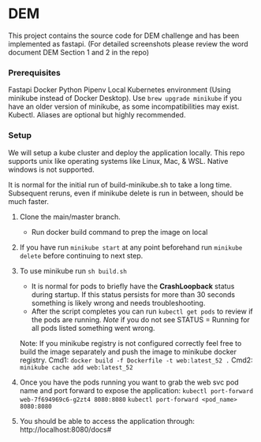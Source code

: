 # DEM
This project contains the source code for DEM challenge and has been implemented as fastapi. (For detailed screenshots please review the word document DEM Section 1 and 2 in the repo)

### Prerequisites
Fastapi
Docker
Python
Pipenv
Local Kubernetes environment
(Using minikube instead of Docker Desktop). Use `brew upgrade minikube` if you have an older version of minikube, as some incompatibilities may exist.
Kubectl. Aliases are optional but highly recommended.


### Setup
We will setup a kube cluster and deploy the application locally.
This repo supports unix like operating systems like Linux, Mac, & WSL. Native windows is not supported.

It is normal for the initial run of build-minikube.sh to take a long time. Subsequent reruns, even if minikube delete is run in between, should be much faster.

1. Clone the main/master branch.
    - Run docker build command to prep the image on local
2. If you have run `minikube start` at any point beforehand run `minikube delete` before continuing to next step.
3. To use minikube run `sh build.sh` 
    - It is normal for pods to briefly have the **CrashLoopback** status during startup. If this status persists for more than 30 seconds something is likely wrong and needs troubleshooting.
    - After the script completes you can run `kubectl get pods` to review if the pods are running. *Note* if you do not see STATUS = Running for all pods listed something went wrong.

    Note: If you minikube registry is not configured correctly feel free to build the image separately and push the image to minikube docker registry.
    Cmd1:
    `docker build -f Dockerfile -t web:latest_52 .`
    Cmd2:
    `minikube cache add web:latest_52`

4. Once you have the pods running you want to grab the web svc pod name and port forward to expose the application:
    `kubectl port-forward web-7f694969c6-g2zt4 8080:8080`
    `kubectl port-forward <pod_name> 8080:8080`
5. You should be able to access the application through: http://localhost:8080/docs#



